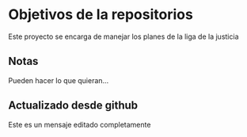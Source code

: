# Objetivos de la repositorios

Este proyecto se encarga de manejar los planes de la liga de la justicia


## Notas
Pueden hacer lo que quieran...


## Actualizado desde github
Este es un mensaje editado completamente
